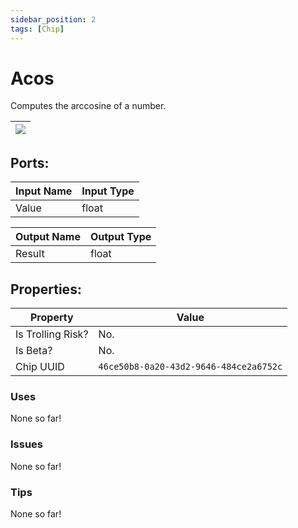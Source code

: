 ```yaml
---
sidebar_position: 2
tags: [Chip]
---
```


# Acos


Computes the arccosine of a number.

| ![](https://images-ext-2.discordapp.net/external/MPmIaQzlEPmgGWlgi-WxBBXt0Bjv_zWPkg1y1f_sy3s/https/www.recroomcircuits.com/image/circuit/absolute-value?width=206&height=108) |
|-----|

## Ports:

| Input Name | Input Type |
|-----------|-----------|
| Value | float |

| Output Name | Output Type |
|-----------|-----------|
| Result | float |

## Properties:

| Property  | Value |
|-------------------|-----------|
| Is Trolling Risk? | No. |
| Is Beta? | No. |
| Chip UUID | `46ce50b8-0a20-43d2-9646-484ce2a6752c` |

### Uses
None so far!

### Issues
None so far!

### Tips
None so far!
